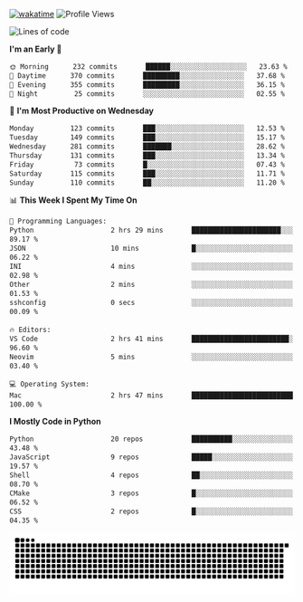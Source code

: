 [![wakatime](https://wakatime.com/badge/user/b920b284-3cde-4cd4-b72e-f7f22d050b16.svg)](https://wakatime.com/@b920b284-3cde-4cd4-b72e-f7f22d050b16)
![Profile Views](http://img.shields.io/badge/Profile%20Views-4586-blue)
<!--START_SECTION:waka-->
![Lines of code](https://img.shields.io/badge/From%20Hello%20World%20I%27ve%20Written-26%20Thousand%20lines%20of%20code-blue)

**I'm an Early 🐤** 

```text
🌞 Morning      232 commits       ██████░░░░░░░░░░░░░░░░░░░   23.63 % 
🌆 Daytime      370 commits       █████████░░░░░░░░░░░░░░░░   37.68 % 
🌃 Evening      355 commits       █████████░░░░░░░░░░░░░░░░   36.15 % 
🌙 Night         25 commits       ░░░░░░░░░░░░░░░░░░░░░░░░░   02.55 % 

```
📅 **I'm Most Productive on Wednesday** 

```text
Monday         123 commits       ███░░░░░░░░░░░░░░░░░░░░░░   12.53 % 
Tuesday        149 commits       ███░░░░░░░░░░░░░░░░░░░░░░   15.17 % 
Wednesday      281 commits       ███████░░░░░░░░░░░░░░░░░░   28.62 % 
Thursday       131 commits       ███░░░░░░░░░░░░░░░░░░░░░░   13.34 % 
Friday          73 commits       █░░░░░░░░░░░░░░░░░░░░░░░░   07.43 % 
Saturday       115 commits       ███░░░░░░░░░░░░░░░░░░░░░░   11.71 % 
Sunday         110 commits       ██░░░░░░░░░░░░░░░░░░░░░░░   11.20 % 

```


📊 **This Week I Spent My Time On** 

```text
💬 Programming Languages: 
Python                   2 hrs 29 mins       ██████████████████████░░░   89.17 % 
JSON                     10 mins             █░░░░░░░░░░░░░░░░░░░░░░░░   06.22 % 
INI                      4 mins              ░░░░░░░░░░░░░░░░░░░░░░░░░   02.98 % 
Other                    2 mins              ░░░░░░░░░░░░░░░░░░░░░░░░░   01.53 % 
sshconfig                0 secs              ░░░░░░░░░░░░░░░░░░░░░░░░░   00.09 % 

🔥 Editors: 
VS Code                  2 hrs 41 mins       ████████████████████████░   96.60 % 
Neovim                   5 mins              ░░░░░░░░░░░░░░░░░░░░░░░░░   03.40 % 

💻 Operating System: 
Mac                      2 hrs 47 mins       █████████████████████████   100.00 % 

```

**I Mostly Code in Python** 

```text
Python                   20 repos            ██████████░░░░░░░░░░░░░░░   43.48 % 
JavaScript               9 repos             █████░░░░░░░░░░░░░░░░░░░░   19.57 % 
Shell                    4 repos             ██░░░░░░░░░░░░░░░░░░░░░░░   08.70 % 
CMake                    3 repos             █░░░░░░░░░░░░░░░░░░░░░░░░   06.52 % 
CSS                      2 repos             █░░░░░░░░░░░░░░░░░░░░░░░░   04.35 % 

```



<!--END_SECTION:waka-->
![Snake animation](https://raw.githubusercontent.com/timmypidashev/timmypidashev/main/commits.svg)
